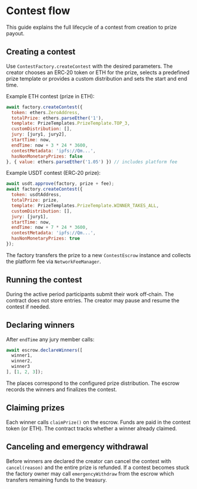 # Contest flow

This guide explains the full lifecycle of a contest from creation to prize payout.

## Creating a contest

Use `ContestFactory.createContest` with the desired parameters. The creator chooses an ERC‑20 token or ETH for the prize, selects a predefined prize template or provides a custom distribution and sets the start and end time.

Example ETH contest (prize in ETH):
```javascript
await factory.createContest({
  token: ethers.ZeroAddress,
  totalPrize: ethers.parseEther('1'),
  template: PrizeTemplates.PrizeTemplate.TOP_3,
  customDistribution: [],
  jury: [jury1, jury2],
  startTime: now,
  endTime: now + 3 * 24 * 3600,
  contestMetadata: 'ipfs://Qm...',
  hasNonMonetaryPrizes: false
}, { value: ethers.parseEther('1.05') }) // includes platform fee
```

Example USDT contest (ERC‑20 prize):
```javascript
await usdt.approve(factory, prize + fee);
await factory.createContest({
  token: usdtAddress,
  totalPrize: prize,
  template: PrizeTemplates.PrizeTemplate.WINNER_TAKES_ALL,
  customDistribution: [],
  jury: [jury1],
  startTime: now,
  endTime: now + 7 * 24 * 3600,
  contestMetadata: 'ipfs://Qm...',
  hasNonMonetaryPrizes: true
});
```

The factory transfers the prize to a new `ContestEscrow` instance and collects the platform fee via `NetworkFeeManager`.

## Running the contest

During the active period participants submit their work off‑chain. The contract does not store entries. The creator may pause and resume the contest if needed.

## Declaring winners

After `endTime` any jury member calls:
```javascript
await escrow.declareWinners([
  winner1,
  winner2,
  winner3
], [1, 2, 3]);
```
The places correspond to the configured prize distribution. The escrow records the winners and finalizes the contest.

## Claiming prizes

Each winner calls `claimPrize()` on the escrow. Funds are paid in the contest token (or ETH). The contract tracks whether a winner already claimed.

## Canceling and emergency withdrawal

Before winners are declared the creator can cancel the contest with `cancel(reason)` and the entire prize is refunded. If a contest becomes stuck the factory owner may call `emergencyWithdraw` from the escrow which transfers remaining funds to the treasury.
